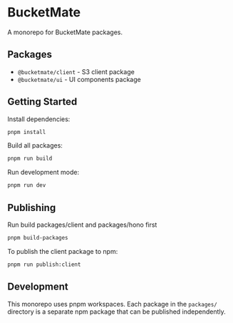 # BucketMate

A monorepo for BucketMate packages.

## Packages

- `@bucketmate/client` - S3 client package
- `@bucketmate/ui` - UI components package

## Getting Started

Install dependencies:

```bash
pnpm install
```

Build all packages:

```bash
pnpm run build
```

Run development mode:

```bash
pnpm run dev
```

## Publishing

Run build packages/client and packages/hono first

```bash
pnpm build-packages
```

To publish the client package to npm:

```bash
pnpm run publish:client
```

## Development

This monorepo uses pnpm workspaces. Each package in the `packages/` directory is a separate npm package that can be published independently.
